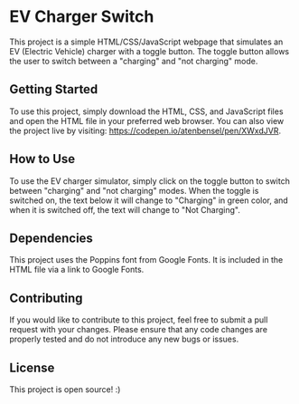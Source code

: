 # EV Charger Switch
This project is a simple HTML/CSS/JavaScript webpage that simulates an EV (Electric Vehicle) charger with a toggle button. The toggle button allows the user to switch between a "charging" and "not charging" mode.

## Getting Started
To use this project, simply download the HTML, CSS, and JavaScript files and open the HTML file in your preferred web browser. You can also view the project live by visiting: https://codepen.io/atenbensel/pen/XWxdJVR.

## How to Use
To use the EV charger simulator, simply click on the toggle button to switch between "charging" and "not charging" modes. When the toggle is switched on, the text below it will change to "Charging" in green color, and when it is switched off, the text will change to "Not Charging".

## Dependencies
This project uses the Poppins font from Google Fonts. It is included in the HTML file via a link to Google Fonts.

## Contributing
If you would like to contribute to this project, feel free to submit a pull request with your changes. Please ensure that any code changes are properly tested and do not introduce any new bugs or issues.

## License
This project is open source! :)
